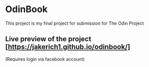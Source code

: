 # OdinBook

This project is my final project for submission for The Odin Project

## Live preview of the project [https://jakerich1.github.io/odinbook/]

(Requires login via facebook account)
